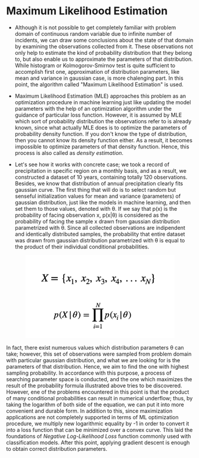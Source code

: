 
# Maximum Likelihood Estimation

* Although it is not possible to get completely familiar with problem domain of continuous random variable due to infinite number of incidents, we can draw some
conclusions about the state of that domain by examining the observations collected from it. These observations not only help to estimate the kind of probability 
distribution that they belong to, but also enable us to approximate the parameters of that distribution. While histogram or Kolmogorov-Smirnov test is quite 
sufficient to accomplish first one, approximation of distribution parameters, like mean and variance in gaussian case, is more chalenging part. In this point,
the algorithm called "Maximum Likelihood Estimation" is used. 

* Maximum Likelihood Estimation (MLE) approaches this problem as an optimization procedure in machine learning just like updating the model parameters with the help
of an optimization algorithm under the guidance of particular loss function. However, it is assumed by MLE which sort of probability distribution the observations refer to is already known, since what actually MLE does is to optimize the parameters of probability density function. If you don't know the type of distribution, then you cannot know its density function either. As a result, it becomes impossible to optimize parameters of that density function. Hence, this process is also called as *density estimation*. 

* Let's see how it works with concrete case; we took a record of precipitation in specific region on a monthly basis, and as a result, we constructed a dataset of 10 years, containing totally 120 observations. Besides, we know that distribution of annual precipitation clearly fits gaussian curve. The first thing that will do is to select random but senseful initialization values for mean and variance (parameters) of gaussian distribution, just like the models in machine learning, and then set them to those values, denoted with θ. If we say that p(x) is the probability of facing observation x, p(x|θ) is considered as the probability of facing the sample x drawn from gaussian distribution parametrized with θ. Since all collected observations are indipendent and identically distributed samples, the probability that entire dataset was drawn from gaussian distribution parametrized with θ is equal to the product of their individual conditional probabilities. 

<p align="center">
  <img src="https://github.com/GoktugGuvercin/Probability-Theory/blob/main/Maximum%20Likelihood%20Estimation/product%20of%20sample%20probabilities.png" width="400" height="223" />
</p>

In fact, there exist numerous values which distribution parameters θ can take; however, this set of observations were sampled from problem domain with particular gaussian distribution, and what we are looking for is the parameters of that distribution. Hence, we aim to find the one with highest sampling probability. In accordance with this purpose, a process of searching parameter space is conducted, and the one which maximizes the result of the probability formula illustrated above tries to be discovered. However, ene of the problems encountered in this point is that the product of many conditional probabilities can result in numerical underflow; thus, by taking the logarithm of both side of the equation, we can put it into more convenient and durable form. In addition to this, since maximization applications are not completely supported in terms of ML optimization procedure, we multiply new logarithmic equality by -1 in order to convert it into a loss function that can be minimized over a convex curve. This laid the foundations of *Negative Log-Likelihood Loss* function commonly used with classification models. After this point, applying gradient descent is enough to obtain correct distribution parameters.
